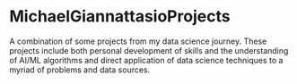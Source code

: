 # MichaelGiannattasioProjects
A combination of some projects from my data science journey. These projects include both personal development of skills and the understanding of AI/ML algorithms and direct application of data science techniques to a myriad of problems and data sources.
